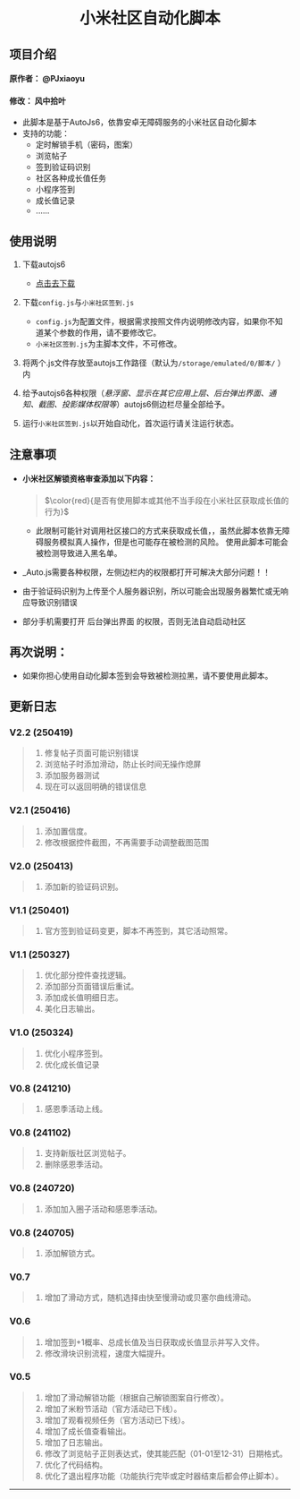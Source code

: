 <div align="center">
<h1><a >小米社区自动化脚本</a></h1>

</div>


## **项目介绍**
#### 原作者：  @PJxiaoyu  
#### 修改： 风中拾叶 
* 此脚本是基于AutoJs6，依靠安卓无障碍服务的小米社区自动化脚本
* 支持的功能：
  * 定时解锁手机（密码，图案）
  * 浏览帖子
  * 签到验证码识别
  * 社区各种成长值任务
  * 小程序签到
  * 成长值记录
  * ......

## **使用说明**
1. 下载autojs6
   * [点击去下载](https://github.com/SuperMonster003/AutoJs6/releases)

2. 下载`config.js`与`小米社区签到.js`
   * `config.js`为配置文件，根据需求按照文件内说明修改内容，如果你不知道某个参数的作用，请不要修改它。
   * `小米社区签到.js`为主脚本文件，不可修改。

4. 将两个.js文件存放至autojs工作路径（默认为`/storage/emulated/0/脚本/` ）内

5. 给予autojs6各种权限（*悬浮窗、显示在其它应用上层、后台弹出界面、通知、截图、投影媒体权限等*）autojs6侧边栏尽量全部给予。

6. 运行`小米社区签到.js`以开始自动化，首次运行请关注运行状态。


## **注意事项**

* #### 小米社区解锁资格审查添加以下内容：
  > $\color{red}{是否有使用脚本或其他不当手段在小米社区获取成长值的行为}$
  * 此限制可能针对调用社区接口的方式来获取成长值，，虽然此脚本依靠无障碍服务模拟真人操作，但是也可能存在被检测的风险。
  使用此脚本可能会被检测导致进入黑名单。
* _Auto.js需要各种权限，左侧边栏内的权限都打开可解决大部分问题！！

* 由于验证码识别为上传至个人服务器识别，所以可能会出现服务器繁忙或无响应导致识别错误
* 部分手机需要打开 后台弹出界面  的权限，否则无法自动启动社区


## **再次说明：**
* 如果你担心使用自动化脚本签到会导致被检测拉黑，请不要使用此脚本。



## **更新日志**

### V2.2 (250419)
> 1. 修复帖子页面可能识别错误
> 2. 浏览帖子时添加滑动，防止长时间无操作熄屏
> 3. 添加服务器测试
> 4. 现在可以返回明确的错误信息
### V2.1 (250416) 
 > 1. 添加置信度。
>  2. 修改根据控件截图，不再需要手动调整截图范围

### V2.0 (250413) 
 > 1. 添加新的验证码识别。

### V1.1 (250401)
 > 1. 官方签到验证码变更，脚本不再签到，其它活动照常。


### V1.1 (250327)
 > 1. 优化部分控件查找逻辑。
 > 2. 添加部分页面错误后重试。
 > 3. 添加成长值明细日志。
 > 4. 美化日志输出。


### V1.0 (250324)
 > 1. 优化小程序签到。
 > 2. 优化成长值记录


### V0.8 (241210)
 > 1. 感恩季活动上线。

### V0.8 (241102)
 > 1. 支持新版社区浏览帖子。
 > 2. 删除感恩季活动。

### V0.8 (240720)
 > 1. 添加加入圈子活动和感恩季活动。

### V0.8 (240705)
 > 1. 添加解锁方式。

### V0.7
 > 1. 增加了滑动方式，随机选择由快至慢滑动或贝塞尔曲线滑动。

### V0.6
 > 1. 增加签到+1概率、总成长值及当日获取成长值显示并写入文件。
 > 2. 修改滑块识别流程，速度大幅提升。

### V0.5
 > 1. 增加了滑动解锁功能（根据自己解锁图案自行修改）。
 > 2. 增加了米粉节活动（官方活动已下线）。
 > 3. 增加了观看视频任务（官方活动已下线）。
 > 4. 增加了成长值查看输出。
 > 5. 增加了日志输出。
 > 6. 修改了浏览帖子正则表达式，使其能匹配（01-01至12-31）日期格式。
 > 7. 优化了代码结构。
 > 8. 优化了退出程序功能（功能执行完毕或定时器结束后都会停止脚本）。

---
